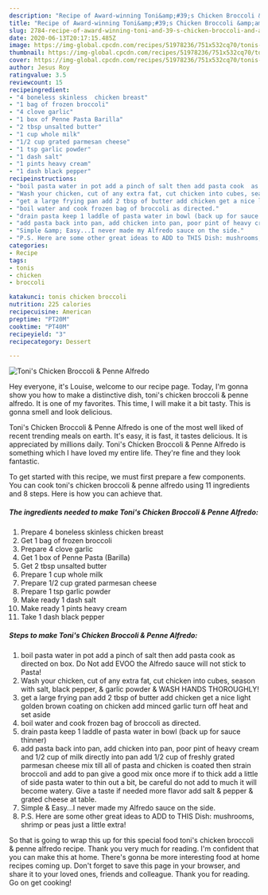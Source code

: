 ```yaml
---
description: "Recipe of Award-winning Toni&amp;#39;s Chicken Broccoli &amp;amp; Penne Alfredo"
title: "Recipe of Award-winning Toni&amp;#39;s Chicken Broccoli &amp;amp; Penne Alfredo"
slug: 2784-recipe-of-award-winning-toni-and-39-s-chicken-broccoli-and-amp-penne-alfredo
date: 2020-06-13T20:17:15.485Z
image: https://img-global.cpcdn.com/recipes/51978236/751x532cq70/tonis-chicken-broccoli-penne-alfredo-recipe-main-photo.jpg
thumbnail: https://img-global.cpcdn.com/recipes/51978236/751x532cq70/tonis-chicken-broccoli-penne-alfredo-recipe-main-photo.jpg
cover: https://img-global.cpcdn.com/recipes/51978236/751x532cq70/tonis-chicken-broccoli-penne-alfredo-recipe-main-photo.jpg
author: Jesus Roy
ratingvalue: 3.5
reviewcount: 15
recipeingredient:
- "4 boneless skinless  chicken breast"
- "1 bag of frozen broccoli"
- "4 clove garlic"
- "1 box of Penne Pasta Barilla"
- "2 tbsp unsalted butter"
- "1 cup whole milk"
- "1/2 cup grated parmesan cheese"
- "1 tsp garlic powder"
- "1 dash salt"
- "1 pints heavy cream"
- "1 dash black pepper"
recipeinstructions:
- "boil pasta water in pot add a pinch of salt then add pasta cook  as directed on box. Do Not add EVOO the Alfredo sauce will not stick to Pasta!"
- "Wash your chicken, cut of any extra fat, cut chicken into cubes, season with salt, black pepper, &amp; garlic powder &amp; WASH HANDS THOROUGHLY!"
- "get a large frying pan add 2 tbsp of butter add chicken get a nice light golden brown coating on chicken add minced garlic turn off heat and set aside"
- "boil water and cook frozen bag of broccoli as directed."
- "drain pasta keep 1 laddle of pasta water in bowl (back up for sauce thinner)"
- "add pasta back into pan, add chicken into pan, poor pint of heavy cream and 1/2 cup of milk directly into pan add 1/2 cup of freshly grated parmesan cheese mix till all of pasta and chicken is coated then strain broccoli and add to pan give a good mix once more if to thick add a little of side pasta water to thin out a bit, be careful do not add to much it will become watery. Give a taste if needed more flavor add salt &amp; pepper &amp; grated cheese at table."
- "Simple &amp; Easy...I never made my Alfredo sauce on the side."
- "P.S. Here are some other great ideas to ADD to THIS Dish: mushrooms, shrimp or peas just a little extra!"
categories:
- Recipe
tags:
- tonis
- chicken
- broccoli

katakunci: tonis chicken broccoli 
nutrition: 225 calories
recipecuisine: American
preptime: "PT20M"
cooktime: "PT40M"
recipeyield: "3"
recipecategory: Dessert

---
```



![Toni&#39;s Chicken Broccoli &amp; Penne Alfredo](https://img-global.cpcdn.com/recipes/51978236/751x532cq70/tonis-chicken-broccoli-penne-alfredo-recipe-main-photo.jpg)

Hey everyone, it's Louise, welcome to our recipe page. Today, I'm gonna show you how to make a distinctive dish, toni&#39;s chicken broccoli &amp; penne alfredo. It is one of my favorites. This time, I will make it a bit tasty. This is gonna smell and look delicious.

Toni&#39;s Chicken Broccoli &amp; Penne Alfredo is one of the most well liked of recent trending meals on earth. It's easy, it is fast, it tastes delicious. It is appreciated by millions daily. Toni&#39;s Chicken Broccoli &amp; Penne Alfredo is something which I have loved my entire life. They're fine and they look fantastic.




To get started with this recipe, we must first prepare a few components. You can cook toni&#39;s chicken broccoli &amp; penne alfredo using 11 ingredients and 8 steps. Here is how you can achieve that.

<!--inarticleads1-->

##### The ingredients needed to make Toni&#39;s Chicken Broccoli &amp; Penne Alfredo:

1. Prepare 4 boneless skinless  chicken breast
1. Get 1 bag of frozen broccoli
1. Prepare 4 clove garlic
1. Get 1 box of Penne Pasta (Barilla)
1. Get 2 tbsp unsalted butter
1. Prepare 1 cup whole milk
1. Prepare 1/2 cup grated parmesan cheese
1. Prepare 1 tsp garlic powder
1. Make ready 1 dash salt
1. Make ready 1 pints heavy cream
1. Take 1 dash black pepper




<!--inarticleads2-->

##### Steps to make Toni&#39;s Chicken Broccoli &amp; Penne Alfredo:

1. boil pasta water in pot add a pinch of salt then add pasta cook  as directed on box. Do Not add EVOO the Alfredo sauce will not stick to Pasta!
1. Wash your chicken, cut of any extra fat, cut chicken into cubes, season with salt, black pepper, &amp; garlic powder &amp; WASH HANDS THOROUGHLY!
1. get a large frying pan add 2 tbsp of butter add chicken get a nice light golden brown coating on chicken add minced garlic turn off heat and set aside
1. boil water and cook frozen bag of broccoli as directed.
1. drain pasta keep 1 laddle of pasta water in bowl (back up for sauce thinner)
1. add pasta back into pan, add chicken into pan, poor pint of heavy cream and 1/2 cup of milk directly into pan add 1/2 cup of freshly grated parmesan cheese mix till all of pasta and chicken is coated then strain broccoli and add to pan give a good mix once more if to thick add a little of side pasta water to thin out a bit, be careful do not add to much it will become watery. Give a taste if needed more flavor add salt &amp; pepper &amp; grated cheese at table.
1. Simple &amp; Easy...I never made my Alfredo sauce on the side.
1. P.S. Here are some other great ideas to ADD to THIS Dish: mushrooms, shrimp or peas just a little extra!




So that is going to wrap this up for this special food toni&#39;s chicken broccoli &amp; penne alfredo recipe. Thank you very much for reading. I'm confident that you can make this at home. There's gonna be more interesting food at home recipes coming up. Don't forget to save this page in your browser, and share it to your loved ones, friends and colleague. Thank you for reading. Go on get cooking!
